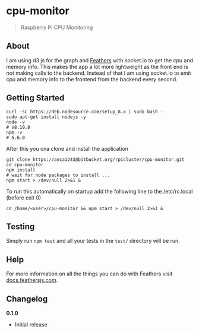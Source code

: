 # cpu-monitor

> Raspberry Pi CPU Monitoring

## About
I am using d3.js for the graph and  [Feathers](http://feathersjs.com) with socket.io to get the cpu and memory info. This makes the app a lot more lightweight as the front end is not making calls to the backend. Instead of that I am using socket.io to emit cpu and memory info to the frontend from the backend every second.

## Getting Started

```
curl -sL https://deb.nodesource.com/setup_8.x | sudo bash -
sudo apt-get install nodejs -y
node -v
# v8.10.0
npm -v
# 5.6.0
```
After this you cna clone and install the application
```
git clone https://anca1243@bitbucket.org/rpicluster/cpu-monitor.git
cd cpu-monitor
npm install
# wait for node packages to install ...
npm start > /dev/null 2>&1 &
```

To run this automatically on startup add the following line to the /etc/rc.local  (before exit 0) 

```
cd /home/<user>/cpu-monitor && npm start > /dev/null 2>&1 &
```

## Testing

Simply run `npm test` and all your tests in the `test/` directory will be run.

## Help

For more information on all the things you can do with Feathers visit [docs.feathersjs.com](http://docs.feathersjs.com).

## Changelog

__0.1.0__

- Initial release
